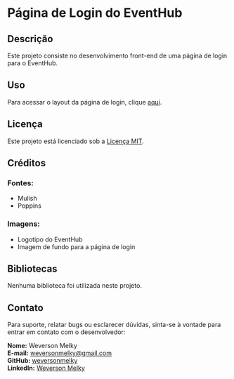 # Página de Login do EventHub

## Descrição
Este projeto consiste no desenvolvimento front-end de uma página de login para o EventHub.

## Uso
Para acessar o layout da página de login, clique [aqui](https://weversonmelky.github.io/eventhub-login/).

## Licença
Este projeto está licenciado sob a [Licença MIT](LICENSE).

## Créditos
### Fontes:
- Mulish
- Poppins

### Imagens:
- Logotipo do EventHub
- Imagem de fundo para a página de login

## Bibliotecas
Nenhuma biblioteca foi utilizada neste projeto.

## Contato
Para suporte, relatar bugs ou esclarecer dúvidas, sinta-se à vontade para entrar em contato com o desenvolvedor:

**Nome:** Weverson Melky  
**E-mail:** [weversonmelky@gmail.com](mailto:weversonmelky@gmail.com)  
**GitHub:** [weversonmelky](https://github.com/weversonmelky)  
**LinkedIn:** [Weverson Melky](https://www.linkedin.com/in/weversonmelky/)
